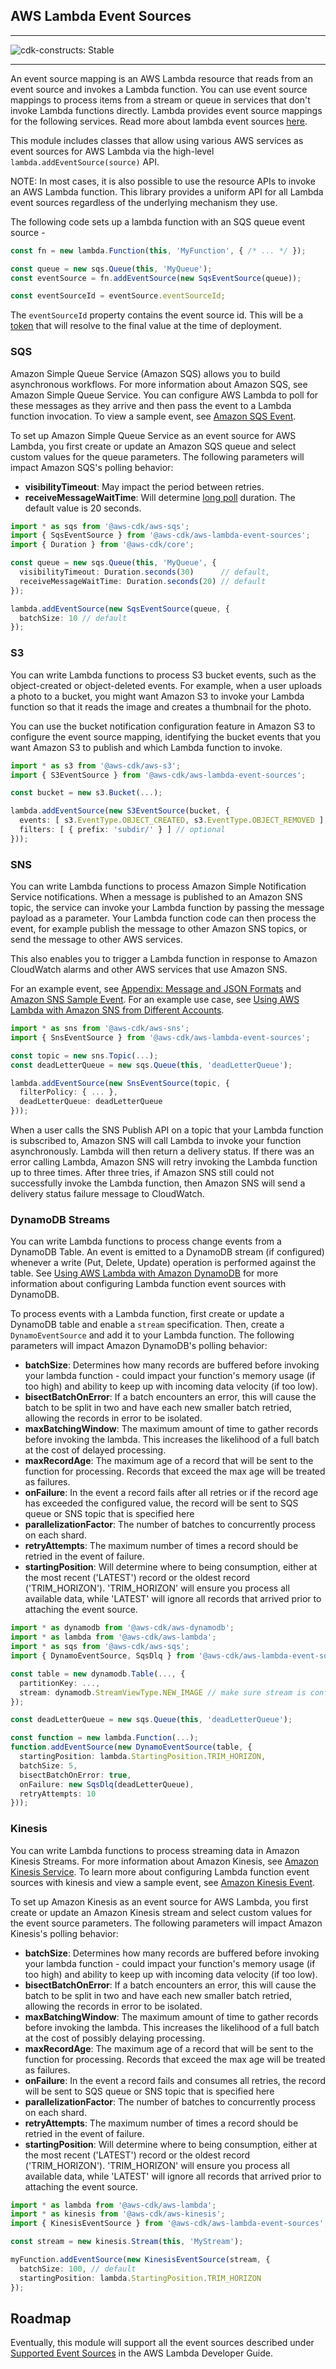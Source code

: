 ## AWS Lambda Event Sources
<!--BEGIN STABILITY BANNER-->
---

![cdk-constructs: Stable](https://img.shields.io/badge/cdk--constructs-stable-success.svg?style=for-the-badge)

---
<!--END STABILITY BANNER-->

An event source mapping is an AWS Lambda resource that reads from an event source and invokes a Lambda function.
You can use event source mappings to process items from a stream or queue in services that don't invoke Lambda
functions directly. Lambda provides event source mappings for the following services. Read more about lambda
event sources [here](https://docs.aws.amazon.com/lambda/latest/dg/invocation-eventsourcemapping.html).

This module includes classes that allow using various AWS services as event
sources for AWS Lambda via the high-level `lambda.addEventSource(source)` API.

NOTE: In most cases, it is also possible to use the resource APIs to invoke an
AWS Lambda function. This library provides a uniform API for all Lambda event
sources regardless of the underlying mechanism they use.

The following code sets up a lambda function with an SQS queue event source -

```ts
const fn = new lambda.Function(this, 'MyFunction', { /* ... */ });

const queue = new sqs.Queue(this, 'MyQueue');
const eventSource = fn.addEventSource(new SqsEventSource(queue));

const eventSourceId = eventSource.eventSourceId;
```

The `eventSourceId` property contains the event source id. This will be a
[token](https://docs.aws.amazon.com/cdk/latest/guide/tokens.html) that will resolve to the final value at the time of
deployment.

### SQS

Amazon Simple Queue Service (Amazon SQS) allows you to build asynchronous
workflows. For more information about Amazon SQS, see Amazon Simple Queue
Service. You can configure AWS Lambda to poll for these messages as they arrive
and then pass the event to a Lambda function invocation. To view a sample event,
see [Amazon SQS Event](https://docs.aws.amazon.com/lambda/latest/dg/eventsources.html#eventsources-sqs).

To set up Amazon Simple Queue Service as an event source for AWS Lambda, you
first create or update an Amazon SQS queue and select custom values for the
queue parameters. The following parameters will impact Amazon SQS's polling
behavior:

* __visibilityTimeout__: May impact the period between retries.
* __receiveMessageWaitTime__: Will determine [long
  poll](https://docs.aws.amazon.com/AWSSimpleQueueService/latest/SQSDeveloperGuide/sqs-long-polling.html)
  duration. The default value is 20 seconds.

```ts
import * as sqs from '@aws-cdk/aws-sqs';
import { SqsEventSource } from '@aws-cdk/aws-lambda-event-sources';
import { Duration } from '@aws-cdk/core';

const queue = new sqs.Queue(this, 'MyQueue', {
  visibilityTimeout: Duration.seconds(30)      // default,
  receiveMessageWaitTime: Duration.seconds(20) // default
});

lambda.addEventSource(new SqsEventSource(queue, {
  batchSize: 10 // default
});
```

### S3

You can write Lambda functions to process S3 bucket events, such as the
object-created or object-deleted events. For example, when a user uploads a
photo to a bucket, you might want Amazon S3 to invoke your Lambda function so
that it reads the image and creates a thumbnail for the photo.

You can use the bucket notification configuration feature in Amazon S3 to
configure the event source mapping, identifying the bucket events that you want
Amazon S3 to publish and which Lambda function to invoke.

```ts
import * as s3 from '@aws-cdk/aws-s3';
import { S3EventSource } from '@aws-cdk/aws-lambda-event-sources';

const bucket = new s3.Bucket(...);

lambda.addEventSource(new S3EventSource(bucket, {
  events: [ s3.EventType.OBJECT_CREATED, s3.EventType.OBJECT_REMOVED ],
  filters: [ { prefix: 'subdir/' } ] // optional
}));
```

### SNS

You can write Lambda functions to process Amazon Simple Notification Service
notifications. When a message is published to an Amazon SNS topic, the service
can invoke your Lambda function by passing the message payload as a parameter.
Your Lambda function code can then process the event, for example publish the
message to other Amazon SNS topics, or send the message to other AWS services.

This also enables you to trigger a Lambda function in response to Amazon
CloudWatch alarms and other AWS services that use Amazon SNS.

For an example event, see [Appendix: Message and JSON
Formats](https://docs.aws.amazon.com/sns/latest/dg/json-formats.html) and
[Amazon SNS Sample
Event](https://docs.aws.amazon.com/lambda/latest/dg/eventsources.html#eventsources-sns).
For an example use case, see [Using AWS Lambda with Amazon SNS from Different
Accounts](https://docs.aws.amazon.com/lambda/latest/dg/with-sns.html).

```ts
import * as sns from '@aws-cdk/aws-sns';
import { SnsEventSource } from '@aws-cdk/aws-lambda-event-sources';

const topic = new sns.Topic(...);
const deadLetterQueue = new sqs.Queue(this, 'deadLetterQueue');

lambda.addEventSource(new SnsEventSource(topic, {
  filterPolicy: { ... },
  deadLetterQueue: deadLetterQueue
}));
```

When a user calls the SNS Publish API on a topic that your Lambda function is
subscribed to, Amazon SNS will call Lambda to invoke your function
asynchronously. Lambda will then return a delivery status. If there was an error
calling Lambda, Amazon SNS will retry invoking the Lambda function up to three
times. After three tries, if Amazon SNS still could not successfully invoke the
Lambda function, then Amazon SNS will send a delivery status failure message to
CloudWatch.

### DynamoDB Streams

You can write Lambda functions to process change events from a DynamoDB Table. An event is emitted to a DynamoDB stream (if configured) whenever a write (Put, Delete, Update)
operation is performed against the table. See [Using AWS Lambda with Amazon DynamoDB](https://docs.aws.amazon.com/lambda/latest/dg/with-ddb.html) for more information about configuring Lambda function event sources with DynamoDB.

To process events with a Lambda function, first create or update a DynamoDB table and enable a `stream` specification. Then, create a `DynamoEventSource`
and add it to your Lambda function. The following parameters will impact Amazon DynamoDB's polling behavior:

* __batchSize__: Determines how many records are buffered before invoking your lambda function - could impact your function's memory usage (if too high) and ability to keep up with incoming data velocity (if too low).
* __bisectBatchOnError__: If a batch encounters an error, this will cause the batch to be split in two and have each new smaller batch retried, allowing the records in error to be isolated.
* __maxBatchingWindow__: The maximum amount of time to gather records before invoking the lambda. This increases the likelihood of a full batch at the cost of delayed processing.
* __maxRecordAge__: The maximum age of a record that will be sent to the function for processing. Records that exceed the max age will be treated as failures.
* __onFailure__: In the event a record fails after all retries or if the record age has exceeded the configured value, the record will be sent to SQS queue or SNS topic that is specified here
* __parallelizationFactor__: The number of batches to concurrently process on each shard.
* __retryAttempts__: The maximum number of times a record should be retried in the event of failure.
* __startingPosition__: Will determine where to being consumption, either at the most recent ('LATEST') record or the oldest record ('TRIM_HORIZON'). 'TRIM_HORIZON' will ensure you process all available data, while 'LATEST' will ignore all records that arrived prior to attaching the event source.

```ts
import * as dynamodb from '@aws-cdk/aws-dynamodb';
import * as lambda from '@aws-cdk/aws-lambda';
import * as sqs from '@aws-cdk/aws-sqs';
import { DynamoEventSource, SqsDlq } from '@aws-cdk/aws-lambda-event-sources';

const table = new dynamodb.Table(..., {
  partitionKey: ...,
  stream: dynamodb.StreamViewType.NEW_IMAGE // make sure stream is configured
});

const deadLetterQueue = new sqs.Queue(this, 'deadLetterQueue');

const function = new lambda.Function(...);
function.addEventSource(new DynamoEventSource(table, {
  startingPosition: lambda.StartingPosition.TRIM_HORIZON,
  batchSize: 5,
  bisectBatchOnError: true,
  onFailure: new SqsDlq(deadLetterQueue),
  retryAttempts: 10
}));
```

### Kinesis

You can write Lambda functions to process streaming data in Amazon Kinesis Streams. For more information about Amazon Kinesis, see [Amazon Kinesis
Service](https://aws.amazon.com/kinesis/data-streams/). To learn more about configuring Lambda function event sources with kinesis and view a sample event,
see [Amazon Kinesis Event](https://docs.aws.amazon.com/lambda/latest/dg/with-kinesis.html).

To set up Amazon Kinesis as an event source for AWS Lambda, you
first create or update an Amazon Kinesis stream and select custom values for the
event source parameters. The following parameters will impact Amazon Kinesis's polling
behavior:

* __batchSize__: Determines how many records are buffered before invoking your lambda function - could impact your function's memory usage (if too high) and ability to keep up with incoming data velocity (if too low).
* __bisectBatchOnError__: If a batch encounters an error, this will cause the batch to be split in two and have each new smaller batch retried, allowing the records in error to be isolated.
* __maxBatchingWindow__: The maximum amount of time to gather records before invoking the lambda. This increases the likelihood of a full batch at the cost of possibly delaying processing.
* __maxRecordAge__: The maximum age of a record that will be sent to the function for processing. Records that exceed the max age will be treated as failures.
* __onFailure__: In the event a record fails and consumes all retries, the record will be sent to SQS queue or SNS topic that is specified here
* __parallelizationFactor__: The number of batches to concurrently process on each shard.
* __retryAttempts__: The maximum number of times a record should be retried in the event of failure.
* __startingPosition__: Will determine where to being consumption, either at the most recent ('LATEST') record or the oldest record ('TRIM_HORIZON'). 'TRIM_HORIZON' will ensure you process all available data, while 'LATEST' will ignore all records that arrived prior to attaching the event source.

```ts
import * as lambda from '@aws-cdk/aws-lambda';
import * as kinesis from '@aws-cdk/aws-kinesis';
import { KinesisEventSource } from '@aws-cdk/aws-lambda-event-sources';

const stream = new kinesis.Stream(this, 'MyStream');

myFunction.addEventSource(new KinesisEventSource(stream, {
  batchSize: 100, // default
  startingPosition: lambda.StartingPosition.TRIM_HORIZON
});
```

## Roadmap

Eventually, this module will support all the event sources described under
[Supported Event
Sources](https://docs.aws.amazon.com/lambda/latest/dg/invoking-lambda-function.html)
in the AWS Lambda Developer Guide.
